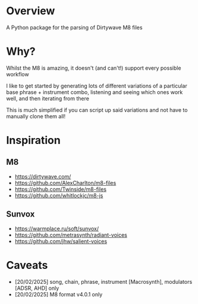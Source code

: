 # Overview

A Python package for the parsing of Dirtywave M8 files

# Why?

Whilst the M8 is amazing, it doesn't (and can't!) support every possible workflow 

I like to get started by generating lots of different variations of a particular base phrase + instrument combo, listening and seeing which ones work well, and then iterating from there

This is much simplified if you can script up said variations and not have to manually clone them all!

# Inspiration

## M8

- https://dirtywave.com/
- https://github.com/AlexCharlton/m8-files
- https://github.com/Twinside/m8-files
- https://github.com/whitlockjc/m8-js

## Sunvox

- https://warmplace.ru/soft/sunvox/
- https://github.com/metrasynth/radiant-voices
- https://github.com/jhw/salient-voices

# Caveats

- [20/02/2025] song, chain, phrase, instrument [Macrosynth], modulators [ADSR, AHD] only
- [20/02/2025] M8 format v4.0.1 only
